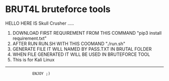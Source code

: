 # BRUT4L bruteforce tools
HELLO HERE IS Skull Crusher .....
1) DOWNLOAD FIRST REQUIREMENT FROM THIS COMMAND "pip3 install requirement.txt"
2) AFTER RUN RUN.SH WITH THIS COOMAND "./run.sh"
3) GENERATE FILE IT WILL NAMED BY PASS.TXT IN BRUTAL FOLDER
4) WHEN FILE GENERATED IT WILL BE USED IN BRUTEFORCE TOOL
5) This is for Kali Linux

----------------------------------------------------------------------------------------					
					
				ENJOY ;)
 